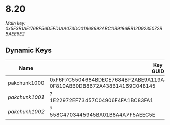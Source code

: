 # 8.20

###### Main key: 0x5F3B1AE176BF56D5FD1AA073DC01868692ABC11B9186BB12D9235072BBAEE8E2

## Dynamic Keys

| Name         | Key<br/>GUID                                                                                            |
|--------------|---------------------------------------------------------------------------------------------------------|
| pakchunk1000 | 0xF6F7C5504684BDECE7684BF2ABE9A119A821DF0F7C7D1759E41A704203733338<br/>0F810ABB0DB8672A438B14169C048145 |
| *pakchunk1001* | ?<br/>1E22972EF73457C04906F4FA1BC83FA1                                                                |
| *pakchunk1002* | ?<br/>558C4703445945BA01B8A4A7F5AEEC5E                                                                |
